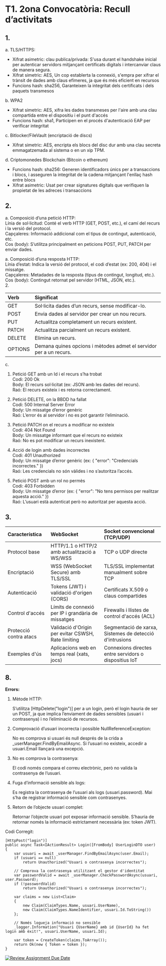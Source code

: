 # T1. 2ona Convocatòria: Recull d’activitats

## 1.
a. TLS/HTTPS:

- Xifrat asimetric: clau publica/privada: S'usa durant el handshake inicial per autenticar servidors mitjançant certificats digitals i intercanviar claus de manera segura.  
- Xifrat simetric: AES, Un cop establerta la connexió, s'empra per xifrar el trànsit de dades amb claus efímeres, ja que és més eficient en recursos  
- Funcions hash: sha256, Garanteixen la integritat dels certificats i dels paquets transmesos

b. WPA2

- Xifrat simetric: AES, xifra les dades transmeses per l'aire amb una clau compartida entre el dispositiu i el punt d'accés  
- Funcions hash: sha1, Participen en el procés d'autenticació EAP per verificar integritat

c. Bitlocker/FileVault (encriptació de discs)

- Xifrat simetric: AES, encripta els blocs del disc dur amb una clau secreta emmagatzemada  al sistema o en un xip TPM.

d. Criptomonedes Blockchain (Bitcoin o ethereum)

- Funcions hash: sha256: Generen identificadors únics per a transaccions i blocs, i asseguren la integritat de la cadena mitjançant l'enllaç hash entre blocs  
- Xifrat asimetric: Usat per crear signatures digitals que verifiquen la propietat de les adreces i transaccions

## 2.

a. Composició d’una petició HTTP:  
   Línia de sol·licitud: Conté el verb HTTP (GET, POST, etc.), el camí del recurs i la versió del protocol.  
   Capçaleres: Informació addicional com el tipus de contingut, autenticació, etc.  
   Cos (body):  S’utilitza principalment en peticions POST, PUT, PATCH per enviar dades.

a. Composició d’una resposta HTTP:  
   Línia d’estat: Indica la versió del protocol, el codi d’estat (ex: 200, 404\) i el missatge.  
   Capçaleres: Metadades de la resposta (tipus de contingut, longitud, etc.).  
   Cos (body): Contingut retornat pel servidor (HTML, JSON, etc.).  
2. 

| Verb | Significat |
| :---- | :---- |
| GET | Sol·licita dades d’un recurs, sense modificar-lo. |
| POST | Envia dades al servidor per crear un nou recurs. |
| PUT | Actualitza completament un recurs existent. |
| PATCH | Actualitza parcialment un recurs existent. |
| DELETE | Elimina un recurs. |
| OPTIONS | Demana quines opcions i mètodes admet el servidor per a un recurs. |

c.   
1. Petició GET amb un Id i el recurs s’ha trobat  
Codi: 200 Ok  
Body: El recurs sol·licitat (ex: JSON amb les dades del recurs).  
Raó: El recurs existeix i es retorna correctament.

2. Petició DELETE, on la BBDD ha fallat  
Codi: 500 Internal Server Error  
Body: Un missatge d’error genèric  
Raó: L’error és al servidor i no es pot garantir l’eliminació.

3. Petició PATCH on el recurs a modificar no existeix  
Codi: 404 Not Found  
Body: Un missatge informant que el recurs no existeix  
Raó: No es pot modificar un recurs inexistent.

4. Acció de login amb dades incorrectes  
Codi: 401 Unauthorized  
Body: Un missatge d’error genèric (ex: { "error": "Credencials incorrectes." })  
Raó: Les credencials no són vàlides i no s’autoritza l’accés.

5. Petició POST amb un rol no permès  
Codi: 403 Forbidden  
Body: Un missatge d’error (ex: { "error": "No tens permisos per realitzar aquesta acció." })  
Raó: L’usuari està autenticat però no autoritzat per aquesta acció.

## 3.

| Característica | WebSocket | Socket convencional (TCP/UDP) |
| :---- | :---- | :---- |
| Protocol base | HTTP/1.1 o HTTP/2 amb actualització a WS/WSS | TCP o UDP directe |
| Encriptació | WSS (WebSocket Secure) amb TLS/SSL | TLS/SSL implementat manualment sobre TCP |
| Autenticació | Tokens (JWT) i validació d'origen (CORS) | Certificats X.509 o claus compartides |
| Control d'accés | Límits de connexió per IP i grandària de missatges | Firewalls i llistes de control d'accés (ACL) |
| Protecció contra atacs | Validació d'Origin per evitar CSWSH, Rate limiting | Segmentació de xarxa, Sistemes de detecció d'intrusions |
| Exemples d'ús | Aplicacions web en temps real (xats, jocs) | Connexions directes entre servidors o dispositius IoT |

## 8.

   **Errors:**

1. Mètode HTTP:

   S’utilitza \[HttpDelete("login")\] per a un login, però el login hauria de ser un POST, ja que implica l’enviament de dades sensibles (usuari i contrasenya) i no l’eliminació de recursos.

2. Comprovació d’usuari incorrecta i possible NullReferenceException:

   No es comprova si usuari és null després de la crida a \_userManager.FindByEmailAsync. Si l’usuari no existeix, accedir a usuari.Email llançarà una excepció.

3. No es comprova la contrasenya:

   El codi només compara el correu electrònic, però no valida la contrasenya de l’usuari.

4. Fuga d’informació sensible als logs:

   Es registra la contrasenya de l’usuari als logs (usuari.password). Mai s’ha de registrar informació sensible com contrasenyes.

5. Retorn de l’objecte usuari complet:

   Retornar l’objecte usuari pot exposar informació sensible. S’hauria de retornar només la informació estrictament necessària (ex: token JWT).

Codi Corregit:

```
[HttpPost("login")]
public async Task<IActionResult> Login([FromBody] UserLoginDTO user)
{
    var usuari = await _userManager.FindByEmailAsync(user.Email);
    if (usuari == null)
        return Unauthorized("Usuari o contrasenya incorrectes");

    // Comprova la contrasenya utilitzant el gestor d'identitat
    var passwordValid = await _userManager.CheckPasswordAsync(usuari, user.Password);
    if (!passwordValid)
        return Unauthorized("Usuari o contrasenya incorrectes");

    var claims = new List<Claim>
    {
        new Claim(ClaimTypes.Name, usuari.UserName),
        new Claim(ClaimTypes.NameIdentifier, usuari.Id.ToString())
    };

    // Només logueja informació no sensible
    _logger.Information("Usuari {UserName} amb id {UserId} ha fet login amb èxit!", usuari.UserName, usuari.Id);

    var token = CreateToken(claims.ToArray());
    return Ok(new { Token = token });
}
```

[![Review Assignment Due Date](https://classroom.github.com/assets/deadline-readme-button-22041afd0340ce965d47ae6ef1cefeee28c7c493a6346c4f15d667ab976d596c.svg)](https://classroom.github.com/a/Fe1Bd4y7)
